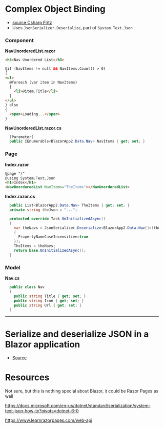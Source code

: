﻿# Complex Object Binding
- [source Csharp Fritz](https://gist.github.com/csharpfritz/c4dcfcc731826822e0764728bbd9d88c)
- Uses `JsonSerializer.Deserialize`, part of  `System.Text.Json`

### Component

**NavUnorderedList.razor**
```html
<h3>Nav Unordered List</h3>

@if (NavItems != null && NavItems.Count() > 0)
{
<ul>
  @foreach (var item in NavItems)
  {
    <li>@item.Title</li>
  }
</ul>
} else
{
  <span>Loading...</span>
}
```

**NavUnorderedList.razor.cs**
```csharp
  [Parameter]
  public IEnumerable<BlazorApp2.Data.Nav> NavItems { get; set; }
```


### Page

**Index.razor**
```html
@page "/"
@using System.Text.Json
<h1>Index</h1>
<NavUnorderedList NavItems="TheItems"></NavUnorderedList>
```

**Index.razor.cs**
```csharp
  public List<BlazorApp2.Data.Nav> TheItems { get; set; }
  private string theJson = "...";

  protected override Task OnInitializedAsync()
  {
    var theNavs = JsonSerializer.Deserialize<BlazorApp2.Data.Nav[]>(theJson, new JsonSerializerOptions
    {
      PropertyNameCaseInsensitive=true
    });
    TheItems = theNavs;
    return base.OnInitializedAsync();
  }
```



### Model

**Nav.cs**
```csharp
  public class Nav
  {
    public string Title { get; set; }
    public string Icon { get; set; }
    public string Url { get; set; }
  }
```

---

# Serialize and deserialize JSON in a Blazor application
- [Source](https://www.syncfusion.com/faq/blazor/general/how-do-i-serialize-and-deserialize-json-in-a-blazor-application)

# Resources
Not sure, but this is nothing special about Blazor, it could be Razor Pages as well

https://docs.microsoft.com/en-us/dotnet/standard/serialization/system-text-json-how-to?pivots=dotnet-6-0

https://www.learnrazorpages.com/web-api